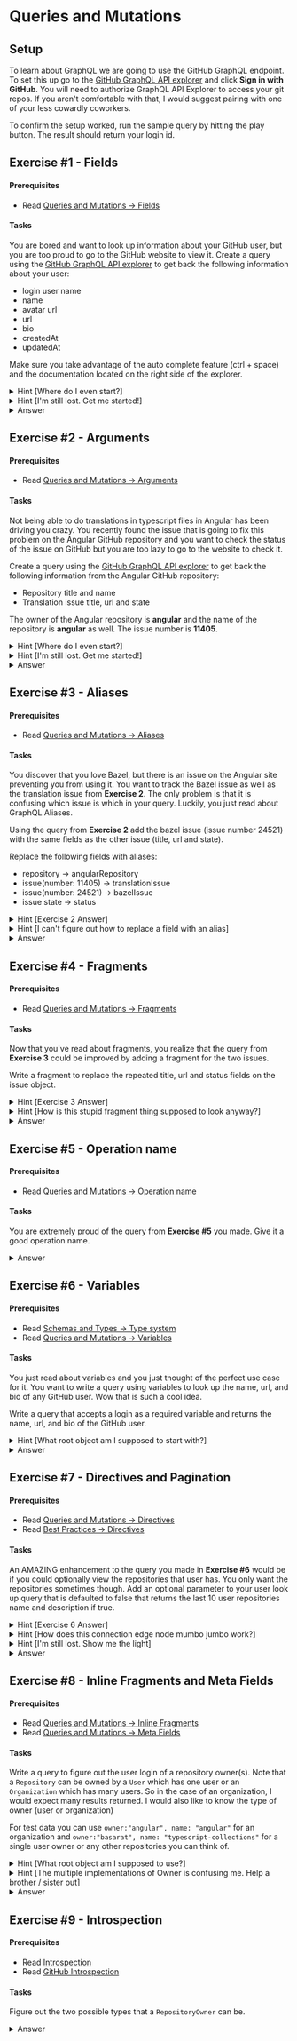 # Queries and Mutations

## Setup
To learn about GraphQL we are going to use the GitHub GraphQL endpoint. To set this up go to the [GitHub GraphQL API explorer](https://developer.github.com/v4/explorer/) 
and click **Sign in with GitHub**. You will need to authorize GraphQL API Explorer to access your git repos. If you aren't
comfortable with that, I would suggest pairing with one of your less cowardly coworkers. 

To confirm the setup worked, run the sample query by hitting the play button. The result should return your login id.

## Exercise #1 - Fields

#### Prerequisites
* Read [Queries and Mutations &rarr; Fields](https://graphql.org/learn/queries/#fields)

#### Tasks
You are bored and want to look up information about your GitHub user, but you are too proud to go to the GitHub website to view it.
Create a query using the [GitHub GraphQL API explorer](https://developer.github.com/v4/explorer/) to get back the following information about your user:
* login user name
* name
* avatar url
* url
* bio
* createdAt
* updatedAt

Make sure you take advantage of the auto complete feature (ctrl + space) and the documentation located on the right side of the explorer.

<details><summary>Hint [Where do I even start?]</summary><p>

Use the `viewer` root object

</p></details>
<details><summary>Hint [I'm still lost. Get me started!]</summary><p>

The start of the query should look something like this:
```graphql
query { 
  viewer {
    login
  }
}
```

</p></details>
<details><summary>Answer</summary><p>

__Query__
```graphql
query { 
  viewer {
    login
    name
    avatarUrl
    url
    bio
    createdAt
    updatedAt
  }
}
```

__Response__
```graphql
{
  "data": {
    "viewer": {
      "login": "youruser",
      "name": "your name",
      "avatarUrl": "https://avatars1.githubusercontent.com/u/1234",
      "url": "https://github.com/youruser",
      "bio": null,
      "createdAt": "2012-05-04T01:05:26Z",
      "updatedAt": "2018-05-03T16:44:05Z"
    }
  }
}
```

</p></details>

## Exercise #2 - Arguments

#### Prerequisites
* Read [Queries and Mutations &rarr; Arguments](https://graphql.org/learn/queries/#arguments)

#### Tasks
Not being able to do translations in typescript files in Angular has been driving you crazy. You recently found the issue
that is going to fix this problem on the Angular GitHub repository and you want to check the status of the issue on GitHub
but you are too lazy to go to the website to check it.

Create a query using the [GitHub GraphQL API explorer](https://developer.github.com/v4/explorer/) to get back the following information from the Angular GitHub repository:
* Repository title and name
* Translation issue title, url and state


The owner of the Angular repository is **angular** and the name of the repository is **angular** as well. The issue number is **11405**.

<details><summary>Hint [Where do I even start?]</summary><p>

Use the `repository` root object

</p></details>
<details><summary>Hint [I'm still lost. Get me started!]</summary><p>

The start of the query should look like this:
```graphql
query {
  repository(owner: "angular", name: "angular") {  
  }
}
```

</p></details>
<details><summary>Answer</summary><p>

__Query__
```graphql
query {
  repository(owner: "angular", name: "angular") {
    name
    description
    issue(number: 11405) {
      title
      url
      state
    }
  }
}
```

__Response__
```graphql
{
  "data": {
    "repository": {
      "name": "angular",
      "description": "One framework. Mobile & desktop.",
      "issue": {
        "title": "i18n: Able to use translation strings outside a template",
        "url": "https://github.com/angular/angular/issues/11405",
        "state": "OPEN"
      }
    }
  }
}
```

</p></details>

## Exercise #3 - Aliases

#### Prerequisites
* Read [Queries and Mutations &rarr; Aliases](https://graphql.org/learn/queries/#aliases)

#### Tasks
You discover that you love Bazel, but there is an issue on the Angular site preventing you from using it. You want to track
the Bazel issue as well as the translation issue from **Exercise 2**. The only problem is that it is confusing which issue
is which in your query. Luckily, you just read about GraphQL Aliases. 
 
Using the query from **Exercise 2** add the bazel issue (issue number 24521) with the same fields as the other issue (title, url and state).

Replace the following fields with aliases:
* repository &rarr; angularRepository
* issue(number: 11405) &rarr; translationIssue
* issue(number: 24521) &rarr; bazelIssue
* issue state &rarr; status

<details><summary>Hint [Exercise 2 Answer]</summary><p>

The answer to **Exercise 2** is:
```graphql
query {
  repository(owner: "angular", name: "angular") {
    name
    description
    issue(number: 11405) {
      title
      url
      state
    }
  }
}
```

</p></details>
<details><summary>Hint [I can't figure out how to replace a field with an alias]</summary><p>

Renaming the repository looks like this: 
```graphql
query {
  angularRepository: repository(owner: "angular", name: "angular") {
    name
    ...
  }
}
```

</p></details>
<details><summary>Answer</summary><p>

__Query__
```graphql
query {
  angularRepository: repository(owner: "angular", name: "angular") {
    name
    description
    translationIssue: issue(number: 11405) {
      title
      url
      status: state
    }
    bazelIssue: issue(number: 24521) {
      title
      url
      status: state
    }
  }
}
```

__Response__
```graphql
{
  "data": {
    "angularRepository": {
      "name": "angular",
      "description": "One framework. Mobile & desktop.",
      "translationIssue": {
        "title": "i18n: Able to use translation strings outside a template",
        "url": "https://github.com/angular/angular/issues/11405",
        "status": "OPEN"
      },
      "bazelIssue": {
        "title": "Bazel build of router broken in 6.0.5",
        "url": "https://github.com/angular/angular/issues/24521",
        "status": "OPEN"
      }
    }
  }
}
```

</p></details>

## Exercise #4 - Fragments

#### Prerequisites
* Read [Queries and Mutations &rarr; Fragments](https://graphql.org/learn/queries/#fragments)

#### Tasks
Now that you've read about fragments, you realize that the query from **Exercise 3** could be improved by adding a fragment
for the two issues.

Write a fragment to replace the repeated title, url and status fields on the issue object.

<details><summary>Hint [Exercise 3 Answer]</summary><p>

The answer to **Exercise 3** is:
```graphql
query {
  angularRepository: repository(owner: "angular", name: "angular") {
    name
    description
    translationIssue: issue(number: 11405) {
      title
      url
      status: state
    }
    bazelIssue: issue(number: 24521) {
      title
      url
      status: state
    }
  }
}
```

</p></details>
<details><summary>Hint [How is this stupid fragment thing supposed to look anyway?]</summary><p>

The fragment should look like this:
```graphql
fragment issueFields on Issue {
      title
      url
      status: state
}
```

</p></details>
<details><summary>Answer</summary><p>

__Query__
```graphql
query {
  angularRepository: repository(owner: "angular", name: "angular") {
    name
    description
    translationIssue: issue(number: 11405) {
      ...issueFields
    }
    bazelIssue: issue(number: 24521) {
      ...issueFields
    }
  }
}

fragment issueFields on Issue {
      title
      url
      status: state
}
```

__Response__
```graphql
{
  "data": {
    "angularRepository": {
      "name": "angular",
      "description": "One framework. Mobile & desktop.",
      "translationIssue": {
        "title": "i18n: Able to use translation strings outside a template",
        "url": "https://github.com/angular/angular/issues/11405",
        "status": "OPEN"
      },
      "bazelIssue": {
        "title": "Bazel build of router broken in 6.0.5",
        "url": "https://github.com/angular/angular/issues/24521",
        "status": "OPEN"
      }
    }
  }
}
```

</p></details>

## Exercise #5 - Operation name

#### Prerequisites
* Read [Queries and Mutations &rarr; Operation name](https://graphql.org/learn/queries/#operation-name)

#### Tasks

You are extremely proud of the query from **Exercise #5** you made. Give it a good operation name.

<details><summary>Answer</summary><p>

__Query__
```graphql
query IssueWatcher {
  angularRepository: repository(owner: "angular", name: "angular") {
    name
    description
    translationIssue: issue(number: 11405) {
      ...issueFields
    }
    bazelIssue: issue(number: 24521) {
      ...issueFields
    }
  }
}

fragment issueFields on Issue {
      title
      url
      status: state
}
```

</p></details>

## Exercise #6 - Variables

#### Prerequisites
* Read [Schemas and Types &rarr; Type system](https://graphql.org/learn/schema/#type-system)
* Read [Queries and Mutations &rarr; Variables](https://graphql.org/learn/queries/#variables)

#### Tasks
You just read about variables and you just thought of the perfect use case for it. You want to write a query using variables
to look up the name, url, and bio of any GitHub user. Wow that is such a cool idea.

Write a query that accepts a login as a required variable and returns the name, url, and bio of the GitHub user.

<details><summary>Hint [What root object am I supposed to start with?]</summary><p>

Use the `user` root object

</p></details>
<details><summary>Answer</summary><p>

__Query__
```graphql
query UserLookup($login: String!) {
  user(login: $login) {
    name
    bio
    url
  }
}
```

__Query Variables__
```graphql
{
  "login": "jimeh87"
}
```

__Response__
```graphql
{
  "data": {
    "user": {
      "name": "Jim",
      "bio": null,
      "url": "https://github.com/Jimeh87"
    }
  }
}
```

</p></details>

## Exercise #7 - Directives and Pagination

#### Prerequisites
* Read [Queries and Mutations &rarr; Directives](https://graphql.org/learn/queries/#variables)
* Read [Best Practices &rarr; Directives](https://graphql.org/learn/pagination/)

#### Tasks
An AMAZING enhancement to the query you made in **Exercise #6** would be if you could optionally view the repositories that
user has. You only want the repositories sometimes though. Add an optional parameter to your user look up query that is defaulted
to false that returns the last 10 user repositories name and description if true.

<details><summary>Hint [Exercise 6 Answer]</summary><p>
The answer to **Exercise 6** is:

__Query__
```graphql
query UserLookup($login: String!) {
  user(login: $login) {
    name
    bio
    url
  }
}
```

__Query Variables__
```graphql
{
  "login": "jimeh87"
}
```

</p></details>

<details><summary>Hint [How does this connection edge node mumbo jumbo work?]</summary><p>

If you are struggling with what an edge and a node is, this is how the GitHub documentation describe them:
> #### Connection
>Connections let you query related objects as part of the same call. With connections, you can use a single GraphQL call where you would have to use multiple calls to a REST API. For more information, see "Migrating from REST to GraphQL."
>
>It's helpful to picture a graph: dots connected by lines. The dots are nodes, the lines are edges. A connection defines a relationship between nodes.
>
> ##### Edge
>Edges represent connections between nodes. When you query a connection, you traverse its edges to get to its nodes. Every edges field has a node field and a cursor field. Cursors are used for pagination.
>
> ##### Node
>Node is a generic term for an object. You can look up a node directly, or you can access related nodes via a connection. If you specify a node that does not return a scalar, you must include subfields until all fields return scalars. For information on accessing node IDs via the REST API v3 and using them in GraphQL queries, see "Using Global Node IDs."

</p></details>
<details><summary>Hint [I'm still lost. Show me the light]</summary><p>

The repositories query section should look something like this:
```graphql
repositories(last: 10) @include(if: $withRepositories) {
  edges {
    node {
      name,
      description
    }
  }
}
```
  
</p></details>
<details><summary>Answer</summary><p>

__Query__
```graphql
query userLookup($login: String!, $withRepositories: Boolean = false) {
  user(login: $login) {
    name
    bio
    url
    repositories(last: 10) @include(if: $withRepositories) {
      edges {
        node {
          name,
          description
        }
      }
    }
  }
}
```

__Query Variables__
```graphql
{
  "login": "jimeh87",
  "withRepositories": true
}
```

__Response__
```graphql
{
  "data": {
    "user": {
      "name": "Jim",
      "bio": null,
      "url": "https://github.com/Jimeh87",
      "repositories": {
        "edges": [
          {
            "node": {
              "name": "training",
              "description": null
            }
          },
          {
            "node": {
              "name": "game-of-life",
              "description": "Angular 4 / Bootstrap 4 / Canvas implementation of the game of life"
            }
          },
          {
            "node": {
              "name": "angular-attack-2018",
              "description": "The 2018 Angular Attack Entry by Lowered Expectations"
            }
          },
          {
            "node": {
              "name": "rankit",
              "description": null
            }
          },
          {
            "node": {
              "name": "graphql-devday",
              "description": null
            }
          }
        ]
      }
    }
  }
}
```

</p></details>

## Exercise #8 - Inline Fragments and Meta Fields

#### Prerequisites
* Read [Queries and Mutations &rarr; Inline Fragments](https://graphql.org/learn/queries/#inline-fragments)
* Read [Queries and Mutations &rarr; Meta Fields](https://graphql.org/learn/queries/#meta-fields)
#### Tasks
Write a query to figure out the user login of a repository owner(s). Note that a `Repository` can be owned by a `User` which has one user or an
`Organization` which has many users. So in the case of an organization, I would expect many results returned. I would also like to know the
type of owner (user or organization)

For test data you can use `owner:"angular", name: "angular"` for an organization and `owner:"basarat", name: "typescript-collections"` for a
single user owner or any other repositories you can think of.

<details><summary>Hint [What root object am I supposed to use?]</summary><p>

Use the `repository` root object

</p></details>
<details><summary>Hint [The multiple implementations of Owner is confusing me. Help a brother / sister out]</summary><p>

Since RepositoryOwner can implement user or organization, you will need to write specific code for each type. Something like this should get you started:
```graphql
query {
	repository(owner:"foo", name: "bar") {
    owner {
      ... on User {
        login
      }
      ... on Organization {
        [insert organization query here]
      }
    }
  }
}
```

</p></details>
<details><summary>Answer</summary><p>

__Query__
```graphql
query findOwnerLogins($owner: String!, $name: String!) {
	repository(owner:$owner, name: $name) {
    owner {
      __typename
      ... on User {
        login
      }
      ... on Organization {
        members(first: 10) {
          edges {
            node {
              login
            }
          }
        }
      }
    }
  }
}
```

__Query Variables (User)__
```graphql
{
  "owner": "basarat",
  "name": "typescript-collections"
}
```

__Response (User)__
```graphql
{
  "data": {
    "repository": {
      "owner": {
        "__typename": "User",
        "login": "basarat"
      }
    }
  }
}
```

__Query Variables (Organization)__
```graphql
{
  "owner": "angular",
  "name": "angular"
}
```

__Response (Organization)__
```graphql
{
  "data": {
    "repository": {
      "owner": {
        "__typename": "Organization",
        "members": {
          "edges": [
            {
              "node": {
                "login": "heathkit"
              }
            },
            {
              "node": {
                "login": "petebacondarwin"
              }
            },
            {
              "node": {
                "login": "shyndman"
              }
            },
            {
              "node": {
                "login": "jamesdaniels"
              }
            },
            {
              "node": {
                "login": "markovuksanovic"
              }
            },
            {
              "node": {
                "login": "matsko"
              }
            },
            {
              "node": {
                "login": "linclark"
              }
            },
            {
              "node": {
                "login": "mhevery"
              }
            },
            {
              "node": {
                "login": "StephenFluin"
              }
            },
            {
              "node": {
                "login": "IgorMinar"
              }
            }
          ]
        }
      }
    }
  }
}
```

</p></details>

## Exercise #9 - Introspection

#### Prerequisites
* Read [Introspection](https://graphql.org/learn/introspection/)
* Read [GitHub Introspection](https://developer.github.com/v4/guides/intro-to-graphql/#discovering-the-graphql-api)
#### Tasks
Figure out the two possible types that a `RepositoryOwner` can be. 

<details><summary>Answer</summary><p>

__Query__
```graphql
query {
  __type(name: "RepositoryOwner") {
    name
    possibleTypes {
      name
    }
  }
}
```

__Response__
```graphql
{
  "data": {
    "__type": {
      "name": "RepositoryOwner",
      "possibleTypes": [
        {
          "name": "Organization"
        },
        {
          "name": "User"
        }
      ]
    }
  }
}
```

</p></details>